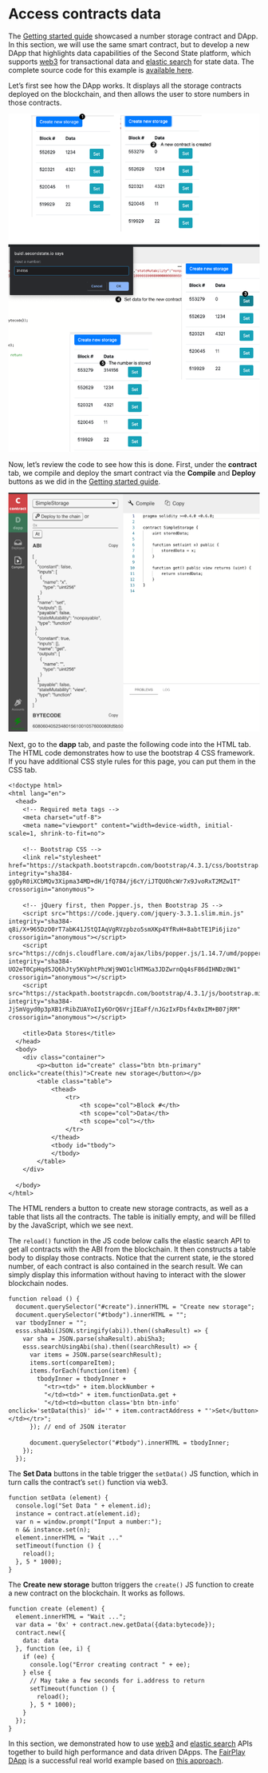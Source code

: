 # Access contracts data

The [Getting started guide](getting-started.md) showcased a number storage contract and DApp. In this section, we will use the same smart contract, but to develop a new DApp that highlights data capabilities of the Second State platform, which supports [web3](https://github.com/second-state/web3-ss.js) for transactional data and [elastic search](https://github.com/second-state/es-ss.js) for state data. The complete source code for this example is [available here](https://gist.github.com/juntao/bb63b952119c3e4c56bd56601c9140c3).

Let’s first see how the DApp works. It displays all the storage contracts deployed on the blockchain, and then allows the user to store numbers in those contracts.

![](../.gitbook/assets/buidl-access_data-01.png)

Now, let’s review the code to see how this is done. First, under the **contract** tab, we compile and deploy the smart contract via the **Compile** and **Deploy** buttons as we did in the [Getting started guide](getting-started.md).

![](../.gitbook/assets/buidl-access_data-02.png)

Next, go to the **dapp** tab, and paste the following code into the HTML tab. The HTML code demonstrates how to use the bootstrap 4 CSS framework. If you have additional CSS style rules for this page, you can put them in the CSS tab.

```text
<!doctype html>
<html lang="en">
  <head>
    <!-- Required meta tags -->
    <meta charset="utf-8">
    <meta name="viewport" content="width=device-width, initial-scale=1, shrink-to-fit=no">

    <!-- Bootstrap CSS -->
    <link rel="stylesheet" href="https://stackpath.bootstrapcdn.com/bootstrap/4.3.1/css/bootstrap.min.css" integrity="sha384-ggOyR0iXCbMQv3Xipma34MD+dH/1fQ784/j6cY/iJTQUOhcWr7x9JvoRxT2MZw1T" crossorigin="anonymous">
    
    <!-- jQuery first, then Popper.js, then Bootstrap JS -->
    <script src="https://code.jquery.com/jquery-3.3.1.slim.min.js" integrity="sha384-q8i/X+965DzO0rT7abK41JStQIAqVgRVzpbzo5smXKp4YfRvH+8abtTE1Pi6jizo" crossorigin="anonymous"></script>
    <script src="https://cdnjs.cloudflare.com/ajax/libs/popper.js/1.14.7/umd/popper.min.js" integrity="sha384-UO2eT0CpHqdSJQ6hJty5KVphtPhzWj9WO1clHTMGa3JDZwrnQq4sF86dIHNDz0W1" crossorigin="anonymous"></script>
    <script src="https://stackpath.bootstrapcdn.com/bootstrap/4.3.1/js/bootstrap.min.js" integrity="sha384-JjSmVgyd0p3pXB1rRibZUAYoIIy6OrQ6VrjIEaFf/nJGzIxFDsf4x0xIM+B07jRM" crossorigin="anonymous"></script>
    
    <title>Data Stores</title>
  </head>
  <body>
    <div class="container">
        <p><button id="create" class="btn btn-primary" onclick="create(this)">Create new storage</button></p>
        <table class="table">
            <thead>
                <tr>
                    <th scope="col">Block #</th>
                    <th scope="col">Data</th>
                    <th scope="col"></th>
                </tr>
            </thead>
            <tbody id="tbody">
            </tbody>
        </table>
    </div>

  </body>
</html>
```

The HTML renders a button to create new storage contracts, as well as a table that lists all the contracts. The table is initially empty, and will be filled by the JavaScript, which we see next.

The `reload()` function in the JS code below calls the elastic search API to get all contracts with the ABI from the blockchain. It then constructs a table body to display those contracts. Notice that the current state, ie the stored number, of each contract is also contained in the search result. We can simply display this information without having to interact with the slower blockchain nodes.

```text
function reload () {
  document.querySelector("#create").innerHTML = "Create new storage";
  document.querySelector("#tbody").innerHTML = "";
  var tbodyInner = "";
  esss.shaAbi(JSON.stringify(abi)).then((shaResult) => {
    var sha = JSON.parse(shaResult).abiSha3;
    esss.searchUsingAbi(sha).then((searchResult) => {
      var items = JSON.parse(searchResult);
      items.sort(compareItem);
      items.forEach(function(item) {
        tbodyInner = tbodyInner + 
          "<tr><td>" + item.blockNumber + 
          "</td><td>" + item.functionData.get + 
          "</td><td><button class='btn btn-info' onclick='setData(this)' id='" + item.contractAddress + "'>Set</button></td></tr>";
      }); // end of JSON iterator

      document.querySelector("#tbody").innerHTML = tbodyInner;
    });
  });
```

The **Set Data** buttons in the table trigger the `setData()` JS function, which in turn calls the contract’s `set()` function via web3.

```text
function setData (element) {
  console.log("Set Data " + element.id);
  instance = contract.at(element.id);
  var n = window.prompt("Input a number:");
  n && instance.set(n);
  element.innerHTML = "Wait ..."
  setTimeout(function () {
    reload();
  }, 5 * 1000);
}
```

The **Create new storage** button triggers the `create()` JS function to create a new contract on the blockchain. It works as follows.

```text
function create (element) {
  element.innerHTML = "Wait ...";
  var data = '0x' + contract.new.getData({data:bytecode});
  contract.new({
    data: data
  }, function (ee, i) {
    if (ee) {
      console.log("Error creating contract " + ee);
    } else {
      // May take a few seconds for i.address to return
      setTimeout(function () {
        reload();
      }, 5 * 1000);
    }
  });
}
```

In this section, we demonstrated how to use [web3](https://github.com/second-state/web3-ss.js) and [elastic search](https://github.com/second-state/es-ss.js) APIs together to build high performance and data driven DApps. The [FairPlay DApp](https://www.fairplaydapp.com/) is a successful real world example based on [this approach](../white-papers/fairplay-a-new-type-of-dapp.md).






